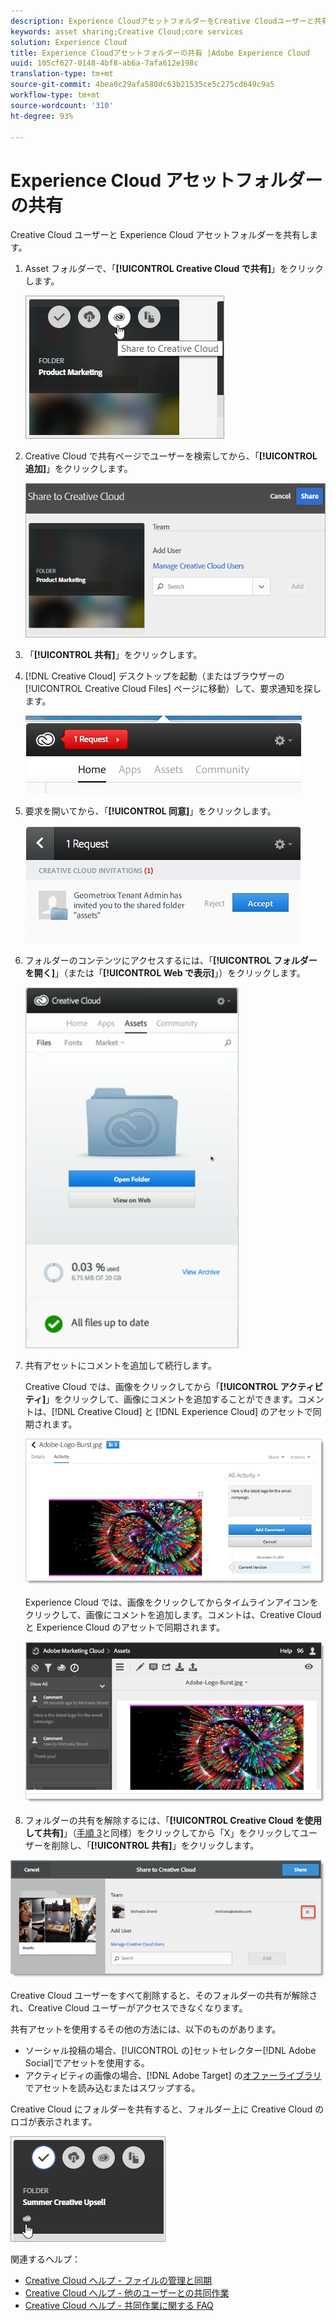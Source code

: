 ```yaml
---
description: Experience CloudアセットフォルダーをCreative Cloudユーザーと共有する方法。
keywords: asset sharing;Creative Cloud;core services
solution: Experience Cloud
title: Experience Cloudアセットフォルダーの共有 |Adobe Experience Cloud
uuid: 105cf627-0148-4bf8-ab6a-7afa612e198c
translation-type: tm+mt
source-git-commit: 4bea0c29afa580dc63b21535ce5c275cd649c9a5
workflow-type: tm+mt
source-wordcount: '310'
ht-degree: 93%

---
```



# Experience Cloud アセットフォルダーの共有

Creative Cloud ユーザーと Experience Cloud アセットフォルダーを共有します。

1. Asset フォルダーで、「**[!UICONTROL Creative Cloud で共有]**」をクリックします。

   ![手順の結果](assets/asset-share-cc.png)
1. Creative Cloud で共有ページでユーザーを検索してから、「**[!UICONTROL 追加]**」をクリックします。

   ![](assets/asset-share-cc-page.png)

1. 「**[!UICONTROL 共有]**」をクリックします。
1. [!DNL Creative Cloud] デスクトップを起動（またはブラウザーの [!UICONTROL Creative Cloud Files] ページに移動）して、要求通知を探します。

   ![](assets/cc_share_request.png)
1. 要求を開いてから、「**[!UICONTROL 同意]**」をクリックします。

   ![手順の結果](assets/cc_share_accept.png)
1. フォルダーのコンテンツにアクセスするには、「**[!UICONTROL フォルダーを開く]**」（または「**[!UICONTROL Web で表示]**」）をクリックします。

   ![手順の結果](assets/creative_cloud_open_folder.png)
1. 共有アセットにコメントを追加して続行します。

   Creative Cloud では、画像をクリックしてから「**[!UICONTROL アクティビティ]**」をクリックして、画像にコメントを追加することができます。コメントは、[!DNL Creative Cloud] と [!DNL Experience Cloud] のアセットで同期されます。

   ![](assets/asset_comment_cc.png)

   Experience Cloud では、画像をクリックしてからタイムラインアイコンをクリックして、画像にコメントを追加します。コメントは、Creative Cloud と Experience Cloud のアセットで同期されます。

   ![](assets/asset_comment_mac.png)

1. フォルダーの共有を解除するには、「**[!UICONTROL Creative Cloud を使用して共有]**」（[手順 3](../experience-cloud-assets/t-share-creative-cloud.md#step_BA17CFA185284641A9B878BA29551996)と同様）をクリックしてから「X」をクリックしてユーザーを削除し、「**[!UICONTROL 共有]**」をクリックします。

![](assets/asset_remove_user.png)

Creative Cloud ユーザーをすべて削除すると、そのフォルダーの共有が解除され、Creative Cloud ユーザーがアクセスできなくなります。

共有アセットを使用するその他の方法には、以下のものがあります。

* ソーシャル投稿の場合、[!UICONTROL  の]セットセレクター[!DNL Adobe Social]でアセットを使用する。
* アクティビティの画像の場合、[!DNL Adobe Target] の[オファーライブラリ](https://docs.adobe.com/help/ja-JP/target/using/experiences/offers/manage-content.html)でアセットを読み込むまたはスワップする。

Creative Cloud にフォルダーを共有すると、フォルダー上に Creative Cloud のロゴが表示されます。

![](assets/asset-cc-logo.png)

関連するヘルプ：

* [Creative Cloud ヘルプ - ファイルの管理と同期](https://helpx.adobe.com/jp/creative-cloud/help/sync-files.html)
* [Creative Cloud ヘルプ - 他のユーザーとの共同作業](https://helpx.adobe.com/jp/creative-cloud/help/collaboration.html)
* [Creative Cloud ヘルプ - 共同作業に関する FAQ](https://helpx.adobe.com/jp/creative-cloud/help/collaboration-faq.html)
